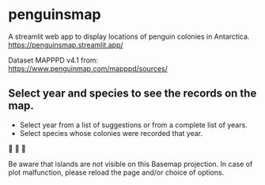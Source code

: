 # penguinsmap

A streamlit web app to display locations of penguin colonies in Antarctica.
https://penguinsmap.streamlit.app/

Dataset MAPPPD v4.1 from: https://www.penguinmap.com/mapppd/sources/

## Select year and species to see the records on the map.
* Select year from a list of suggestions or from a complete list of years.
* Select species whose colonies were recorded that year.

🐧 🐧 🐧


Be aware that islands are not visible on this Basemap projection.
In case of plot malfunction, please reload the page and/or choice of options.




